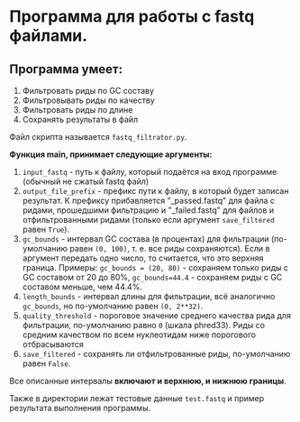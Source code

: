 # Программа для работы с fastq файлами.

## Программа умеет:
1. Фильтровать риды по GC составу
2. Фильтровывать риды по качеству
3. Фильтровать риды по длине
4. Сохранять результаты в файл

Файл скрипта называется `fastq_filtrator.py`.

**Функция main, принимает следующие аргументы:**
1. `input_fastq` - путь к файлу, который подаётся на вход программе (обычный не сжатый fastq файл)
2. `output_file_prefix` - префикс пути к файлу, в который будет записан результат. К префиксу прибавляется "_passed.fastq" для файла с ридами, прошедшими фильтрацию и "_failed.fastq" для файлов и отфильтрованными ридами (только если аргумент `save_filtered` равен `True`).
3. `gc_bounds` - интервал GC состава (в процентах) для фильтрации (по-умолчанию равен `(0, 100)`, т. е. все риды сохраняются). Если в аргумент передать одно число, то считается, что это верхняя граница. Примеры: `gc_bounds = (20, 80)` - сохраняем только риды с GC составом от 20 до 80%, `gc_bounds=44.4` - сохраняем риды с GC составом меньше, чем 44.4%.
4. `length_bounds` - интервал длины для фильтрации, всё аналогично `gc_bounds`, но по-умолчанию равен `(0, 2**32)`.
5. `quality_threshold` - пороговое значение среднего качества рида для фильтрации, по-умолчанию равно `0` (шкала phred33). Риды со средним качеством по всем нуклеотидам ниже порогового отбрасываются
6. `save_filtered` - сохранять ли отфильтрованные риды, по-умолчанию равен `False`.

Все описанные интервалы **включают и верхнюю, и нижнюю границы**.

Также в директории лежат тестовые данные `test.fastq` и пример результата выполнения программы.
